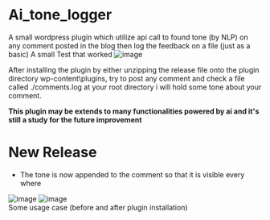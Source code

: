 # Ai_tone_logger
A small wordpress plugin which utilize api call to found tone (by NLP) on any comment posted in the blog then log the feedback on a file (just as a basic)
A small Test that worked
![image](https://user-images.githubusercontent.com/35831811/160522629-1cdd7040-2c03-4547-95bc-b5fd2526022f.png)

After installing the plugin by either unzipping the release file onto the plugin directory wp-content\plugins, try to post any comment and check a file called ./comments.log at your root directory i will hold some tone about your comment.

<strong>This plugin may be extends to many functionalities powered by ai and it's still a study for the future improvement</strong>

<h1>New Release</h1>

- The tone is now appended to the comment so that it is visible every where

![image](https://user-images.githubusercontent.com/35831811/160546686-3b582618-f426-4ced-a041-5b3032b4900b.png)
![image](https://user-images.githubusercontent.com/35831811/160546704-9470462d-231e-4255-8dff-62fc4e4e9407.png)<br>
Some usage case (before and after plugin installation)
